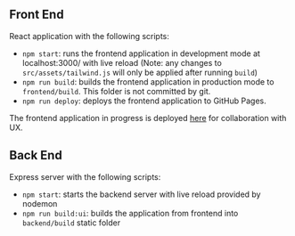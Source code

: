 ## Front End

React application with the following scripts:

- `npm start`: runs the frontend application in development mode at localhost:3000/ with live reload (Note: any changes to `src/assets/tailwind.js` will only be applied after running `build`)
- `npm run build`: builds the frontend application in production mode to `frontend/build`. This folder is not committed by git.
- `npm run deploy`: deploys the frontend application to GitHub Pages.

The frontend application in progress is deployed [here](https://kuosandys.github.io/cca-sustainability-app) for collaboration with UX.

## Back End

Express server with the following scripts:

- `npm start`: starts the backend server with live reload provided by nodemon
- `npm run build:ui`: builds the application from frontend into `backend/build` static folder
